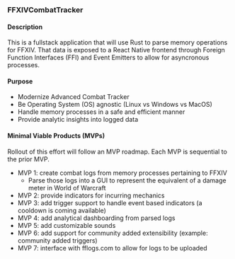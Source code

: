 ### FFXIVCombatTracker
#### Description
This is a fullstack application that will use Rust to parse memory operations for FFXIV. That data is exposed to a React Native frontend through Foreign Function Interfaces (FFI) and Event Emitters to allow for asyncronous processes.

#### Purpose
- Modernize Advanced Combat Tracker
- Be Operating System (OS) agnostic (Linux vs Windows vs MacOS)
- Handle memory processes in a safe and efficient manner
- Provide analytic insights into logged data

#### Minimal Viable Products (MVPs)
Rollout of this effort will follow an MVP roadmap. Each MVP is sequential to the prior MVP.
- MVP 1: create combat logs from memory processes pertaining to FFXIV  
    - Parse those logs into a GUI to represent the equivalent of a damage meter in World of Warcraft
- MVP 2: provide indicators for incurring mechanics
- MVP 3: add trigger support to handle event based indicators (a cooldown is coming available)
- MVP 4: add analytical dashboarding from parsed logs
- MVP 5: add customizable sounds
- MVP 6: add support for community added extensibility (example: community added triggers)
- MVP 7: interface with fflogs.com to allow for logs to be uploaded